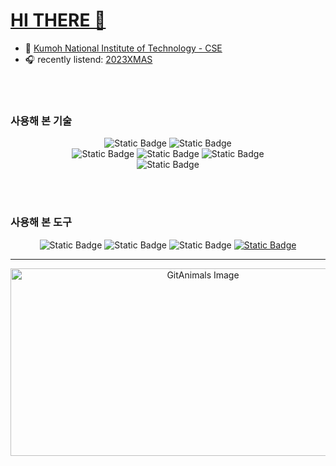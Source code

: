 # [HI THERE 🎄](https://santatracker.google.com/intl/ko/)


<!-- 🎶 👨🏻‍💻 🎧📈🌍📚🌟🎨💡🚀👉🏻👯🔭🤔😄📫💬⚡ -->


- 🎅 [Kumoh National Institute of Technology - CSE](https://cs.kumoh.ac.kr/cs/index.do)
- 🎧 recently listend: [2023XMAS](https://music.youtube.com/playlist?list=PLK9k1yl8JEhO_hRFvT0wsPBmMOZJwyQIS)

<br />
<br />
  
### 사용해 본 기술
<p align="center">
  <img alt="Static Badge" src="https://img.shields.io/badge/SpringBoot-green?style=for-the-badge&logo=Spring%20Boot">
  <img alt="Static Badge" src="https://img.shields.io/badge/Cpp-blue?style=for-the-badge&logo=C%2B%2B">
  <br />
  <img alt="Static Badge" src="https://img.shields.io/badge/Redis-purple?style=for-the-badge&logo=Redis">
  <img alt="Static Badge" src="https://img.shields.io/badge/mysql-skyblue?style=for-the-badge&logo=mysql">
  <img alt="Static Badge" src="https://img.shields.io/badge/Docker-skyblue?style=for-the-badge&logo=Docker">
  <br />
  <img alt="Static Badge" src="https://img.shields.io/badge/GCP-gray?style=for-the-badge&logo=Google%20Cloud">

</p>

<br />
<br />
  
### 사용해 본 도구
<p align="center">
  <img alt="Static Badge" src="https://img.shields.io/badge/GIT-gray?style=for-the-badge&logo=Git&logoColor=white">
  <img alt="Static Badge" src="https://img.shields.io/badge/github-gray?style=for-the-badge&logo=github&logoColor=white">
  <img alt="Static Badge" src="https://img.shields.io/badge/notion-white?style=for-the-badge&logo=notion&logoColor=black&logoSize=auto&color=%23f1e5b5">
  <a href="https://obsidian.md/" target="_blank">
      <img alt="Static Badge" src="https://img.shields.io/badge/MEMO-lightgray?style=for-the-badge&logo=Obsidian&logoColor=purple">
  </a>

</p>

---

<p align="center">
  <a href="https://github.com/devxb/gitanimals">
    <img
      src="https://render.gitanimals.org/farms/taek105"
      width="600"
      height="300"
      alt="GitAnimals Image"
    />
  </a>
</p>

